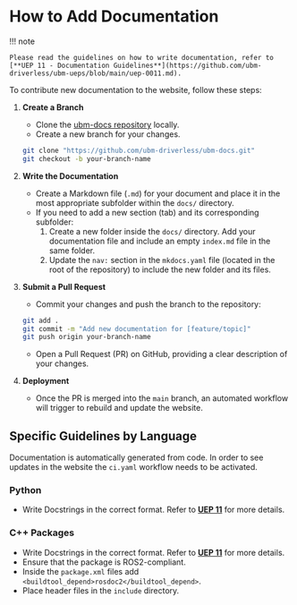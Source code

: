 # How to Add Documentation

!!! note

    Please read the guidelines on how to write documentation, refer to [**UEP 11 - Documentation Guidelines**](https://github.com/ubm-driverless/ubm-ueps/blob/main/uep-0011.md).

To contribute new documentation to the website, follow these steps:

1. **Create a Branch**  
    - Clone the [ubm-docs repository](https://github.com/ubm-driverless/ubm-docs) locally.  
    - Create a new branch for your changes.

    ``` bash
    git clone "https://github.com/ubm-driverless/ubm-docs.git"
    git checkout -b your-branch-name
    ```

2. **Write the Documentation**  
    - Create a Markdown file (`.md`) for your document and place it in the most appropriate subfolder within the `docs/` directory.  
    - If you need to add a new section (tab) and its corresponding subfolder:  
        1. Create a new folder inside the `docs/` directory. Add your documentation file and include an empty `index.md` file in the same folder.  
        2. Update the `nav:` section in the `mkdocs.yaml` file (located in the root of the repository) to include the new folder and its files.

3. **Submit a Pull Request**  
    - Commit your changes and push the branch to the repository:

    ``` bash
    git add .
    git commit -m "Add new documentation for [feature/topic]"
    git push origin your-branch-name
    ```

    - Open a Pull Request (PR) on GitHub, providing a clear description of your changes.

4. **Deployment**  
    - Once the PR is merged into the `main` branch, an automated workflow will trigger to rebuild and update the website.

## Specific Guidelines by Language

Documentation is automatically generated from code. In order to see updates in the website the `ci.yaml` workflow needs to be activated.

### Python

- Write Docstrings in the correct format. Refer to [**UEP 11**](https://github.com/ubm-driverless/ubm-ueps/blob/main/uep-0011.md) for more details.

### C++ Packages

- Write Docstrings in the correct format. Refer to [**UEP 11**](https://github.com/ubm-driverless/ubm-ueps/blob/main/uep-0011.md) for more details.
- Ensure that the package is ROS2-compliant.
- Inside the `package.xml` files add `<buildtool_depend>rosdoc2</buildtool_depend>`.
- Place header files in the `include` directory.
